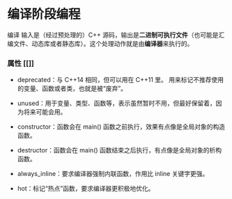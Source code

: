 # 编译阶段编程

编译 输入是（经过预处理的）C++ 源码，输出是**二进制可执行文件**（也可能是汇编文件、动态库或者静态库）。这个处理动作就是由**编译器**来执行的。

### 属性  [[]]

* deprecated：与 C++14 相同，但可以用在 C++11 里。 用来标记不推荐使用的变量、函数或者类，也就是被“废弃”。

* unused：用于变量、类型、函数等，表示虽然暂时不用，但最好保留着，因为将来可能会用。

* constructor：函数会在 main() 函数之前执行，效果有点像是全局对象的构造函数。

* destructor：函数会在 main() 函数结束之后执行，有点像是全局对象的析构函数。

* always_inline：要求编译器强制内联函数，作用比 inline 关键字更强。

* hot：标记“热点”函数，要求编译器更积极地优化。


